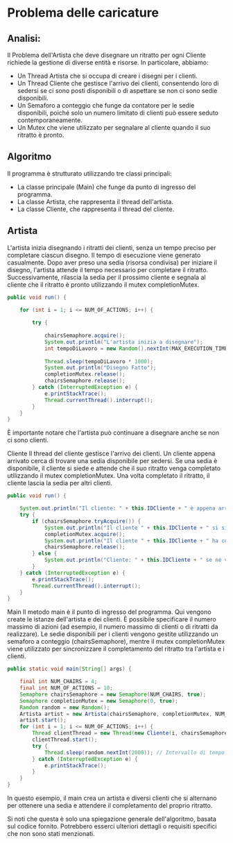 # Problema delle caricature
## Analisi:
Il Problema dell'Artista che deve disegnare un ritratto per ogni Cliente richiede la gestione di diverse entità e risorse. In particolare, abbiamo:

- Un Thread Artista che si occupa di creare i disegni per i clienti.
- Un Thread Cliente che gestisce l'arrivo dei clienti, consentendo loro di sedersi se ci sono posti disponibili o di aspettare se non ci sono sedie disponibili.
- Un Semaforo a conteggio che funge da contatore per le sedie disponibili, poiché solo un numero limitato di clienti può essere seduto contemporaneamente.
- Un Mutex che viene utilizzato per segnalare al cliente quando il suo ritratto è pronto.

## Algoritmo
Il programma è strutturato utilizzando tre classi principali:

- La classe principale (Main) che funge da punto di ingresso del programma.
- La classe Artista, che rappresenta il thread dell'artista.
- La classe Cliente, che rappresenta il thread del cliente.

## Artista
L'artista inizia disegnando i ritratti dei clienti, senza un tempo preciso per completare ciascun disegno. Il tempo di esecuzione viene generato casualmente. Dopo aver preso una sedia (risorsa condivisa) per iniziare il disegno, l'artista attende il tempo necessario per completare il ritratto. Successivamente, rilascia la sedia per il prossimo cliente e segnala al cliente che il ritratto è pronto utilizzando il mutex completionMutex.

```java
public void run() {

    for (int i = 1; i <= NUM_OF_ACTIONS; i++) {
    
        try {
        
            chairsSemaphore.acquire();
            System.out.println("L'artista inizia a disegnare");
            int tempoDiLavoro = new Random().nextInt(MAX_EXECUTION_TIME); 
            
            Thread.sleep(tempoDiLavoro * 1000);
            System.out.println("Disegno Fatto");
            completionMutex.release();
            chairsSemaphore.release();
        } catch (InterruptedException e) {
            e.printStackTrace();
            Thread.currentThread().interrupt();
        }
    }
}
```

È importante notare che l'artista può continuare a disegnare anche se non ci sono clienti.

Cliente
Il thread del cliente gestisce l'arrivo dei clienti. Un cliente appena arrivato cerca di trovare una sedia disponibile per sedersi. Se una sedia è disponibile, il cliente si siede e attende che il suo ritratto venga completato utilizzando il mutex completionMutex. Una volta completato il ritratto, il cliente lascia la sedia per altri clienti.

```java
public void run() {

    System.out.println("Il cliente: " + this.IDCliente + " è appena arrivato");
    try {
        if (chairsSemaphore.tryAcquire()) {
            System.out.println("Il cliente " + this.IDCliente + " si siede");
            completionMutex.acquire();
            System.out.println("Il cliente " + this.IDCliente + " ha completato il ritratto");
            chairsSemaphore.release();
        } else {
            System.out.println("Cliente: " + this.IDCliente + " se ne va");
        }
    } catch (InterruptedException e) {
        e.printStackTrace();
        Thread.currentThread().interrupt();
    }
}
```

Main
Il metodo main è il punto di ingresso del programma. Qui vengono create le istanze dell'artista e dei clienti. È possibile specificare il numero massimo di azioni (ad esempio, il numero massimo di clienti o di ritratti da realizzare). Le sedie disponibili per i clienti vengono gestite utilizzando un semaforo a conteggio (chairsSemaphore), mentre il mutex completionMutex viene utilizzato per sincronizzare il completamento del ritratto tra l'artista e i clienti.

```java
public static void main(String[] args) {

    final int NUM_CHAIRS = 4;
    final int NUM_OF_ACTIONS = 10;
    Semaphore chairsSemaphore = new Semaphore(NUM_CHAIRS, true);
    Semaphore completionMutex = new Semaphore(0, true);
    Random random = new Random();
    Artista artist = new Artista(chairsSemaphore, completionMutex, NUM_OF_ACTIONS);
    artist.start();
    for (int i = 1; i <= NUM_OF_ACTIONS; i++) {
        Thread clientThread = new Thread(new Cliente(i, chairsSemaphore, completionMutex));
        clientThread.start();
        try {
            Thread.sleep(random.nextInt(2000)); // Intervallo di tempo casuale tra l'arrivo di un cliente e l'altro
        } catch (InterruptedException e) {
            e.printStackTrace();
        }
    }
}
```

In questo esempio, il main crea un artista e diversi clienti che si alternano per ottenere una sedia e attendere il completamento del proprio ritratto.

Si noti che questa è solo una spiegazione generale dell'algoritmo, basata sul codice fornito. Potrebbero esserci ulteriori dettagli o requisiti specifici che non sono stati menzionati.




